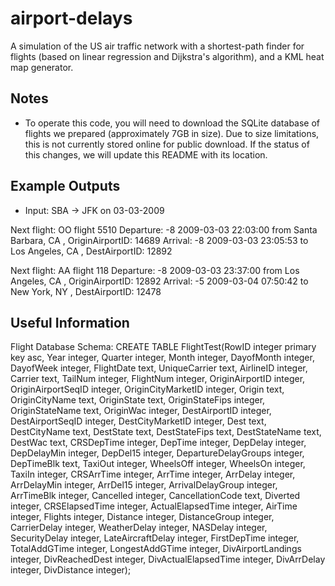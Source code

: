 airport-delays
==============

A simulation of the US air traffic network with a shortest-path finder for flights (based on linear regression and Dijkstra's algorithm), and a KML heat map generator.

## Notes

- To operate this code, you will need to download the SQLite database of flights we prepared (approximately 7GB in size). Due to size limitations, this is not currently stored online for public download. If the status of this changes, we will update this README with its location.

## Example Outputs

- Input: SBA -> JFK on 03-03-2009

Next flight:  OO  flight  5510
Departure:  -8
2009-03-03 22:03:00         from  Santa Barbara, CA , OriginAirportID:  14689
Arrival:  -8
2009-03-03 23:05:53         to  Los Angeles, CA , DestAirportID:  12892

Next flight:  AA  flight  118
Departure:  -8
2009-03-03 23:37:00         from  Los Angeles, CA , OriginAirportID:  12892
Arrival:  -5
2009-03-04 07:50:42         to  New York, NY , DestAirportID:  12478

## Useful Information
Flight Database Schema:
CREATE TABLE FlightTest(RowID integer primary key asc, Year integer, Quarter integer, Month integer, DayofMonth integer, DayofWeek integer, FlightDate text, UniqueCarrier text, AirlineID integer, Carrier text, TailNum integer, FlightNum integer, OriginAirportID integer, OriginAirportSeqID integer, OriginCityMarketID integer, Origin text, OriginCityName text, OriginState text, OriginStateFips integer, OriginStateName text, OriginWac integer, DestAirportID integer, DestAirportSeqID integer, DestCityMarketID integer, Dest text, DestCityName text, DestState text, DestStateFips text, DestStateName text, DestWac text, CRSDepTime integer, DepTime integer, DepDelay integer, DepDelayMin integer, DepDel15 integer, DepartureDelayGroups integer, DepTimeBlk text, TaxiOut integer, WheelsOff integer, WheelsOn integer, TaxiIn integer, CRSArrTime integer, ArrTime integer, ArrDelay integer, ArrDelayMin integer, ArrDel15 integer, ArrivalDelayGroup integer, ArrTimeBlk integer, Cancelled integer, CancellationCode text, Diverted integer, CRSElapsedTime integer, ActualElapsedTime integer, AirTime integer, Flights integer, Distance integer, DistanceGroup integer, CarrierDelay integer, WeatherDelay integer, NASDelay integer, SecurityDelay integer, LateAircraftDelay integer, FirstDepTime integer, TotalAddGTime integer, LongestAddGTime integer, DivAirportLandings integer, DivReachedDest integer, DivActualElapsedTime integer, DivArrDelay integer, DivDistance integer);
